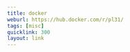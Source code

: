 ```yaml
---
title: docker
weburl: https://hub.docker.com/r/pl31/
tags: [misc]
quicklink: 300
layout: link
---
```

